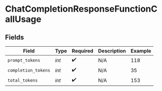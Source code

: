# ChatCompletionResponseFunctionCallUsage


## Fields

| Field               | Type                | Required            | Description         | Example             |
| ------------------- | ------------------- | ------------------- | ------------------- | ------------------- |
| `prompt_tokens`     | *int*               | :heavy_check_mark:  | N/A                 | 118                 |
| `completion_tokens` | *int*               | :heavy_check_mark:  | N/A                 | 35                  |
| `total_tokens`      | *int*               | :heavy_check_mark:  | N/A                 | 153                 |
